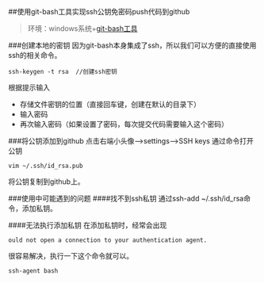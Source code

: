 ##使用git-bash工具实现ssh公钥免密码push代码到github
>环境：windows系统+[git-bash工具](./git-bash工具使用.md)

###创建本地的密钥
因为git-bash本身集成了ssh，所以我们可以方便的直接使用ssh的相关命令。  

```linux
ssh-keygen -t rsa  //创建ssh密钥
```
根据提示输入

- 存储文件密钥的位置（直接回车键，创建在默认的目录下）
- 输入密码
- 再次输入密码（如果设置了密码，每次提交代码需要输入这个密码）

###将公钥添加到github
点击右端小头像-->settings-->SSH keys
通过命令打开公钥

```vim
vim ~/.ssh/id_rsa.pub
```
将公钥复制到github上。  

###使用中可能遇到的问题
####找不到ssh私钥
通过ssh-add ~/.ssh/id_rsa命令，添加私钥。

####无法执行添加私钥
在添加私钥时，经常会出现

```shell
ould not open a connection to your authentication agent.
```
很容易解决，执行一下这个命令就可以。

```shell
ssh-agent bash
```